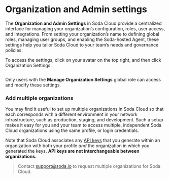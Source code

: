 # Organization and Admin settings



The **Organization and Admin Settings** in Soda Cloud provide a centralized interface for managing your organization’s configuration, roles, user access, and integrations. From setting your organization’s name to defining global roles, managing user groups, and enabling the Soda-hosted Agent, these settings help you tailor Soda Cloud to your team’s needs and governance policies.

To access the settings, click on your avatar on the top right, and then click Organization Settings.

<figure><img src="../.gitbook/assets/Screenshot 2025-05-29 at 2.21.12 PM.png" alt=""><figcaption></figcaption></figure>

Only users with the **Manage Organization Settings** global role can access and modify these settings.

### Add multiple organizations <a href="#add-multiple-organizations" id="add-multiple-organizations"></a>

You may find it useful to set up multiple organizations in Soda Cloud so that each corresponds with a different environment in your network infrastructure, such as production, staging, and development. Such a setup makes it easy for you and your team to access multiple, independent Soda Cloud organizations using the same profile, or login credentials.

Note that Soda Cloud associates any [API keys](../reference/generate-api-keys.md) that you generate within an organization with both your profile _and_ the organization in which you generated the keys. **API keys are not interchangeable between organizations.**

> Contact [support@soda.io](mailto:support@soda.io) to request multiple organizations for Soda Cloud.
